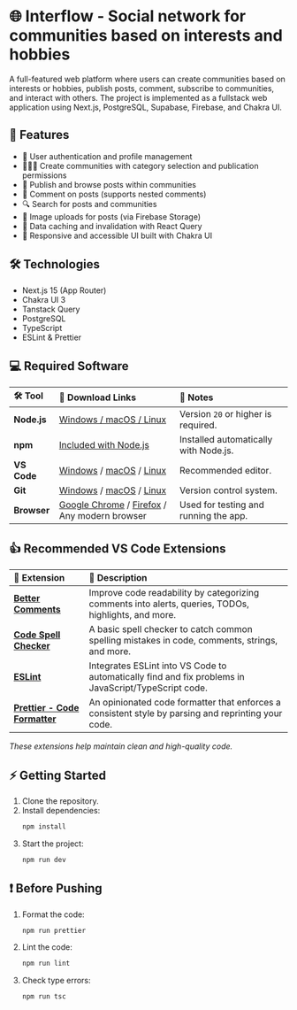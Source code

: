 # 🌐 Interflow - Social network for communities based on interests and hobbies
A full-featured web platform where users can create communities based on interests or hobbies, publish posts, comment, subscribe to communities, and interact with others. The project is implemented as a fullstack web application using Next.js, PostgreSQL, Supabase, Firebase, and Chakra UI.

## 🚀 Features
- 👥 User authentication and profile management
- 🧑‍🤝‍🧑 Create communities with category selection and publication permissions
- 📝 Publish and browse posts within communities
- 💬 Comment on posts (supports nested comments)
- 🔍 Search for posts and communities
- 📸 Image uploads for posts (via Firebase Storage)
- 🧠 Data caching and invalidation with React Query
- 📱 Responsive and accessible UI built with Chakra UI

## 🛠️ Technologies
- Next.js 15 (App Router)
- Chakra UI 3
- Tanstack Query
- PostgreSQL
- TypeScript
- ESLint & Prettier
 
## 💻 Required Software
| 🛠️ Tool     | 🔗 Download Links                                                                                                                                                             | 💬 Notes                              |
| :---------- | :---------------------------------------------------------------------------------------------------------------------------------------------------------------------------- | :------------------------------------ |
| **Node.js** | [Windows / macOS / Linux](https://nodejs.org/)                                                                                                                                | Version `20` or higher is required.   |
| **npm**     | [Included with Node.js](https://nodejs.org/)                                                                                                                                  | Installed automatically with Node.js. |
| **VS Code** | [Windows](https://code.visualstudio.com/docs/setup/windows) / [macOS](https://code.visualstudio.com/docs/setup/mac) / [Linux](https://code.visualstudio.com/docs/setup/linux) | Recommended editor.                   |
| **Git**     | [Windows](https://git-scm.com/download/win) / [macOS](https://git-scm.com/download/mac) / [Linux](https://git-scm.com/download/linux)                                         | Version control system.               |
| **Browser** | [Google Chrome](https://www.google.com/chrome/) / [Firefox](https://www.mozilla.org/firefox/new/) / Any modern browser                                                        | Used for testing and running the app. |

## 👍 Recommended VS Code Extensions
| 🧩 Extension                                                                                                        | 📝 Description                                                                                       |
| :------------------------------------------------------------------------------------------------------------------ | :--------------------------------------------------------------------------------------------------- |
| [**Better Comments**](https://marketplace.visualstudio.com/items?itemName=aaron-bond.better-comments)               | Improve code readability by categorizing comments into alerts, queries, TODOs, highlights, and more. |
| [**Code Spell Checker**](https://marketplace.visualstudio.com/items?itemName=streetsidesoftware.code-spell-checker) | A basic spell checker to catch common spelling mistakes in code, comments, strings, and more.        |
| [**ESLint**](https://marketplace.visualstudio.com/items?itemName=dbaeumer.vscode-eslint)                            | Integrates ESLint into VS Code to automatically find and fix problems in JavaScript/TypeScript code. |
| [**Prettier - Code Formatter**](https://marketplace.visualstudio.com/items?itemName=esbenp.prettier-vscode)         | An opinionated code formatter that enforces a consistent style by parsing and reprinting your code.  |

_These extensions help maintain clean and high-quality code._

## ⚡ Getting Started
1. Clone the repository.
2. Install dependencies:
   ```bash
   npm install
   ```
3. Start the project:
   ```bash
   npm run dev
   ```
   
## ❗ Before Pushing
1. Format the code:
   ```bash
   npm run prettier
   ```
2. Lint the code:
   ```bash
   npm run lint
   ```
3. Check type errors:
   ```
   npm run tsc
   ```
